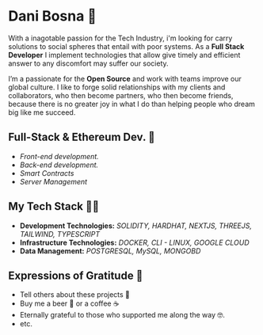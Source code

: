 # Dani Bosna :milky_way:
With a inagotable passion for the Tech Industry, i'm looking for carry solutions to social spheres that entail with poor systems. As a **Full Stack Developer** I implement technologies that allow give timely and efficient answer to any discomfort may suffer our society.

I’m a passionate for the **Open Source** and work with teams improve our global culture. I like to forge solid relationships with my clients and collaborators, who then become partners, who then become friends, because there is no greater joy in what I do than helping people who dream big like me succeed.

## Full-Stack & Ethereum Dev. :rocket:

* *Front-end development.*
* *Back-end development.*
* *Smart Contracts*
* *Server Management*

## My Tech Stack :man_technologist:

* **Development Technologies:**
*SOLIDITY,*
*HARDHAT,*
*NEXTJS,*
*THREEJS,*
*TAILWIND,*
*TYPESCRIPT*
* **Infrastructure Technologies:**
*DOCKER,*
*CLI - LINUX,*
*GOOGLE CLOUD*
* **Data Management:**
*POSTGRESQL,*
*MySQL,*
*MONGOBD*

## Expressions of Gratitude 🎁

* Tell others about these projects 📢
* Buy me a beer 🍺 or a coffee ☕
* Eternally grateful to those who supported me along the way 🤓.
* etc.
